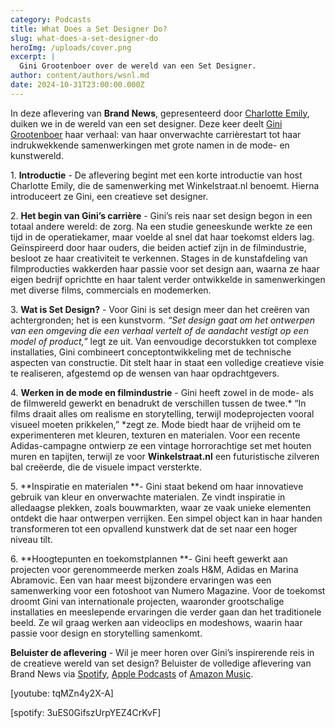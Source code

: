 ```yaml
---
category: Podcasts
title: What Does a Set Designer Do?
slug: what-does-a-set-designer-do
heroImg: /uploads/cover.png
excerpt: |
  Gini Grootenboer over de wereld van een Set Designer.
author: content/authors/wsnl.md
date: 2024-10-31T23:00:00.000Z
---
```


In deze aflevering van **Brand News**, gepresenteerd door [Charlotte Emily](https://www.instagram.com/charlotteemilyb/), duiken we in de wereld van een set designer. Deze keer deelt [Gini Grootenboer](https://www.instagram.com/ginigrootenboer/) haar verhaal: van haar onverwachte carrièrestart tot haar indrukwekkende samenwerkingen met grote namen in de mode- en kunstwereld.

1\. **Introductie** - De aflevering begint met een korte introductie van host Charlotte Emily, die de samenwerking met Winkelstraat.nl benoemt. Hierna introduceert ze Gini, een creatieve set designer. 

2\. **Het begin van Gini’s carrière** - Gini’s reis naar set design begon in een totaal andere wereld: de zorg. Na een studie geneeskunde werkte ze een tijd in de operatiekamer, maar voelde al snel dat haar toekomst elders lag. Geïnspireerd door haar ouders, die beiden actief zijn in de filmindustrie, besloot ze haar creativiteit te verkennen. Stages in de kunstafdeling van filmproducties wakkerden haar passie voor set design aan, waarna ze haar eigen bedrijf oprichtte en haar talent verder ontwikkelde in samenwerkingen met diverse films, commercials en modemerken.

3\. **Wat is Set Design?** - Voor Gini is set design meer dan het creëren van achtergronden; het is een kunstvorm. *“Set design gaat om het ontwerpen van een omgeving die een verhaal vertelt of de aandacht vestigt op een model of product,”* legt ze uit. Van eenvoudige decorstukken tot complexe installaties, Gini combineert conceptontwikkeling met de technische aspecten van constructie. Dit stelt haar in staat een volledige creatieve visie te realiseren, afgestemd op de wensen van haar opdrachtgevers.

4\. **Werken in de mode en filmindustrie** - Gini heeft zowel in de mode- als de filmwereld gewerkt en benadrukt de verschillen tussen de twee.* “In films draait alles om realisme en storytelling, terwijl modeprojecten vooral visueel moeten prikkelen,” *zegt ze. Mode biedt haar de vrijheid om te experimenteren met kleuren, texturen en materialen. Voor een recente Adidas-campagne ontwierp ze een vintage horrorachtige set met houten muren en tapijten, terwijl ze voor **Winkelstraat.nl** een futuristische zilveren bal creëerde, die de visuele impact versterkte.

5\. **Inspiratie en materialen **- Gini staat bekend om haar innovatieve gebruik van kleur en onverwachte materialen. Ze vindt inspiratie in alledaagse plekken, zoals bouwmarkten, waar ze vaak unieke elementen ontdekt die haar ontwerpen verrijken. Een simpel object kan in haar handen transformeren tot een opvallend kunstwerk dat de set naar een hoger niveau tilt.

6\. **Hoogtepunten en toekomstplannen **- Gini heeft gewerkt aan projecten voor gerenommeerde merken zoals H\&M, Adidas en Marina Abramovic. Een van haar meest bijzondere ervaringen was een samenwerking voor een fotoshoot van Numero Magazine. Voor de toekomst droomt Gini van internationale projecten, waaronder grootschalige installaties en meeslepende ervaringen die verder gaan dan het traditionele beeld. Ze wil graag werken aan videoclips en modeshows, waarin haar passie voor design en storytelling samenkomt.

**Beluister de aflevering** - Wil je meer horen over Gini’s inspirerende reis in de creatieve wereld van set design? Beluister de volledige aflevering van Brand News via [Spotify](https://open.spotify.com/episode/3uES0GifszUrpYEZ4CrKvF), [Apple Podcasts](https://podcasts.apple.com/nl/podcast/what-does-a-set-designer-do-inside-the-world/id1719125980?i=1000675318341) of [Amazon Music](https://music.amazon.com/es-us/podcasts/41e8acae-a62a-4f3b-ad9b-c3a3f8b95e19/episodes/9e0c58ef-524c-47d8-b094-450ef5c57601/brand-news-what-does-a-set-designer-do-inside-the-world-of-a-creative-set-design-artist).

\[youtube: tqMZn4y2X-A]

\[spotify: 3uES0GifszUrpYEZ4CrKvF]
